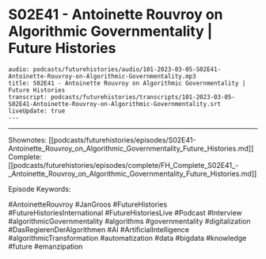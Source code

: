 # S02E41 - Antoinette Rouvroy on Algorithmic Governmentality | Future Histories

```audio-note
audio: podcasts/futurehistories/audio/101-2023-03-05-S02E41-Antoinette-Rouvroy-on-Algorithmic-Governmentality.mp3
title: S02E41 - Antoinette Rouvroy on Algorithmic Governmentality | Future Histories
transcript: podcasts/futurehistories/transcripts/101-2023-03-05-S02E41-Antoinette-Rouvroy-on-Algorithmic-Governmentality.srt
liveUpdate: true
---

```
---

Shownotes: [[podcasts/futurehistories/episodes/S02E41-Antoinette_Rouvroy_on_Algorithmic_Governmentality_Future_Histories.md]]
Complete: [[podcasts/futurehistories/episodes/complete/FH_Complete_S02E41_-_Antoinette_Rouvroy_on_Algorithmic_Governmentality_Future_Histories.md]]


Episode Keywords:

#AntoinetteRouvroy #JanGroos #FutureHistories #FutureHistoriesInternational #FutureHistoriesLive #Podcast #Interview #algorithmicGovernmentality #algorithms #governmentality #digitalization #DasRegierenDerAlgorithmen #AI #ArtificialIntelligence #algorithmicTransformation #automatization #data #bigdata #knowledge #future #emanzipation
